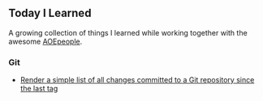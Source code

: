 ## Today I Learned

A growing collection of things I learned while working together with the awesome [AOEpeople](https://github.com/AOEpeople/).

### Git
* [Render a simple list of all changes committed to a Git repository since the last tag](git/changelog_from_history.md)
